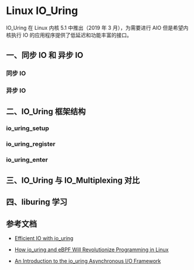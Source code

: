 # Linux IO_Uring 

IO_Uring 在 Linux 内核 5.1 中推出（2019 年 3 月），为需要进行 AIO 但是希望内核执行 IO 的应用程序提供了低延迟和功能丰富的接口。

## 一、同步 IO 和 异步 IO

### 同步 IO

### 异步 IO

## 二、IO_Uring 框架结构

### io_uring_setup

### io_uring_register

### io_uring_enter

## 三、IO_Uring 与 IO_Multiplexing 对比

## 四、liburing 学习

## 参考文档

- [Efficient IO with io_uring](https://kernel.dk/io_uring.pdf)

- [How io_uring and eBPF Will Revolutionize Programming in Linux](https://thenewstack.io/how-io_uring-and-ebpf-will-revolutionize-programming-in-linux/)

- [An Introduction to the io_uring Asynchronous I/O Framework](https://medium.com/oracledevs/an-introduction-to-the-io-uring-asynchronous-i-o-framework-fad002d7dfc1)

